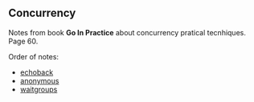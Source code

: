 ## Concurrency

Notes from book <b>Go In Practice</b> about concurrency pratical tecnhiques.
Page 60.

Order of notes:
- [echoback](echoback)
- [anonymous](anonymous)
- [waitgroups](waitgroups)